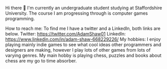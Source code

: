 Hi there 👋
I'm currently an undergraduate student studying at Staffordshire University. The course I am progressing through is computer games programming.

How to reach me: To find me I have a twitter and a LinkedIn, both links are below.
Twitter: https://twitter.com/AdamShaw01 
LinkedIn: https://www.linkedin.com/in/adam-shaw-668229226/ 
My hobbies: I enjoy playing mainly indie games to see what cool ideas other programmers and designers are making, however I play lots of other games from lots of varying genres. My main hobby is playing chess, puzzles and books about chess are my go to time absorber.
